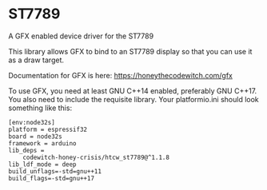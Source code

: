 # ST7789

A GFX enabled device driver for the ST7789

This library allows GFX to bind to an ST7789 display so that you can use it as a draw target.

Documentation for GFX is here: https://honeythecodewitch.com/gfx

To use GFX, you need at least GNU C++14 enabled, preferably GNU C++17. You also need to include the requisite library. Your platformio.ini should look something like this:

```
[env:node32s]
platform = espressif32
board = node32s
framework = arduino
lib_deps = 
	codewitch-honey-crisis/htcw_st7789@^1.1.8
lib_ldf_mode = deep
build_unflags=-std=gnu++11
build_flags=-std=gnu++17
```